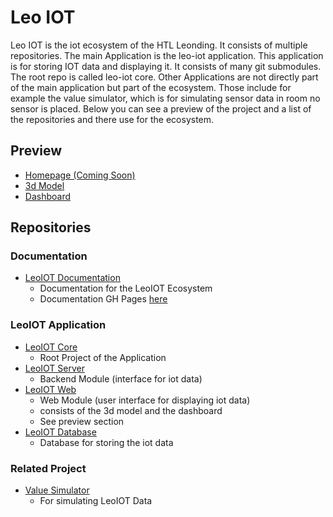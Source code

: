 # Leo IOT

Leo IOT is the iot ecosystem of the HTL Leonding. It consists of multiple repositories. The main Application is the leo-iot application. This application is for storing IOT data and displaying it. It consists of many git submodules. The root repo is called leo-iot core. Other Applications are not directly part of the main application but part of the ecosystem. Those include for example the value simulator, which is for simulating sensor data in room no sensor is placed. Below you can see a preview of the project and a list of the repositories and there use for the ecosystem.

## Preview

- [Homepage (Coming Soon)](leo-iot.github.com)
- [3d Model](http://vm139.htl-leonding.ac.at/en/3d)  
- [Dashboard](http://vm139.htl-leonding.ac.at/en/dashboard)  

## Repositories

### Documentation

- [LeoIOT Documentation](https://github.com/leo-iot/leo-iot-docs)  
  - Documentation for the LeoIOT Ecosystem
  - Documentation GH Pages [here](https://leo-iot.github.io/leo-iot-docs/)  

### LeoIOT Application

- [LeoIOT Core](https://github.com/leo-iot/leo-iot-core)  
  - Root Project of the Application
- [LeoIOT Server](https://github.com/leo-iot/leo-iot-server)
  - Backend Module (interface for iot data)
- [LeoIOT Web](https://github.com/leo-iot/leo-iot-web)
  - Web Module (user interface for displaying iot data)
  - consists of the 3d model and the dashboard
  - See preview section
- [LeoIOT Database](https://github.com/leo-iot/leo-iot-database)
  - Database for storing the iot data

### Related Project

- [Value Simulator](https://github.com/leo-iot/value-simulator)
  - For simulating LeoIOT Data

